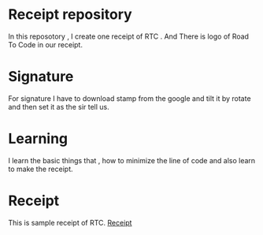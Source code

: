# Receipt repository
In this reposotory , I create one receipt of RTC . And There is logo of Road To Code in our receipt.
# Signature
For signature I have to download stamp from the google and tilt it by rotate and then set it as the sir tell us.
# Learning
I learn the basic things that , how to minimize the line of code and also learn to make the receipt.
# Receipt
This is sample receipt of RTC.
[Receipt](./img/receiptoutput.png)
